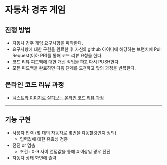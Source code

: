 # 자동차 경주 게임
## 진행 방법
* 자동차 경주 게임 요구사항을 파악한다.
* 요구사항에 대한 구현을 완료한 후 자신의 github 아이디에 해당하는 브랜치에 Pull Request(이하 PR)를 통해 코드 리뷰 요청을 한다.
* 코드 리뷰 피드백에 대한 개선 작업을 하고 다시 PUSH한다.
* 모든 피드백을 완료하면 다음 단계를 도전하고 앞의 과정을 반복한다.

## 온라인 코드 리뷰 과정
* [텍스트와 이미지로 살펴보는 온라인 코드 리뷰 과정](https://github.com/next-step/nextstep-docs/tree/master/codereview)
---
## 기능 구현
* 사용자 입력 (몇 대의 자동차로 몇번을 이동할것인지 정의)
  * 입력값에 대한 유효성 검증
* 전진 or 멈춤 
  * 조건 : 0-9 사이 랜덤값을 통해 4 이상일 경우 전진
* 자동차 상태 화면에 출력